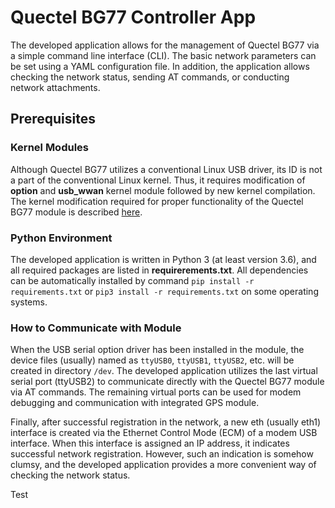 # Quectel BG77 Controller App
The developed application allows for the management of Quectel BG77 via a simple command line interface (CLI). The basic network parameters can be set using a YAML configuration file. In addition, the application allows checking the network status, sending AT commands, or conducting network attachments.

## Prerequisites

### Kernel Modules
Although Quectel BG77 utilizes a conventional Linux USB driver, its ID is not a part of the conventional Linux kernel. Thus, it requires modification of **option** and **usb_wwan** kernel module followed by new kernel compilation. The kernel modification required for proper functionality of the Quectel BG77 module is described [here](kernel.md).

### Python Environment

The developed application is written in Python 3 (at least version 3.6), and all required packages are listed in **requirerements.txt**. All dependencies can be automatically installed by command `pip install -r requirements.txt` or `pip3 install -r requirements.txt` on some operating systems.

### How to Communicate with Module

When the USB serial option driver has been installed in the module, the device files (usually) named as `ttyUSB0`, `ttyUSB1`, `ttyUSB2`, etc. will be created in directory `/dev`.  The developed application utilizes the last virtual serial port (ttyUSB2) to communicate directly with the Quectel BG77 module via AT commands. The remaining virtual ports can be used for modem debugging and communication with integrated GPS module.

Finally, after successful registration in the network, a new eth (usually eth1) interface is created via the Ethernet Control Mode (ECM) of a modem USB interface. When this interface is assigned an IP address, it indicates successful network registration. However, such an indication is somehow clumsy, and the developed application provides a more convenient way of checking the network status.

Test



